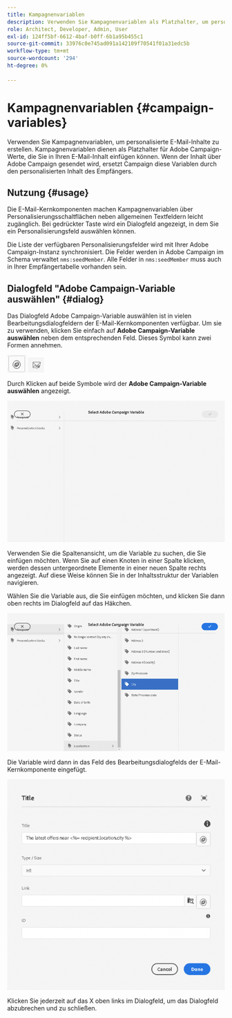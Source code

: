 ```yaml
---
title: Kampagnenvariablen
description: Verwenden Sie Kampagnenvariablen als Platzhalter, um personalisierte E-Mail-Inhalte zu erstellen.
role: Architect, Developer, Admin, User
exl-id: 124ff5bf-6612-4baf-b0ff-6b1a95b455c1
source-git-commit: 33976c0e745ad091a142109f70541f01a31edc5b
workflow-type: tm+mt
source-wordcount: '294'
ht-degree: 0%

---
```



# Kampagnenvariablen {#campaign-variables}

Verwenden Sie Kampagnenvariablen, um personalisierte E-Mail-Inhalte zu erstellen. Kampagnenvariablen dienen als Platzhalter für Adobe Campaign-Werte, die Sie in Ihren E-Mail-Inhalt einfügen können. Wenn der Inhalt über Adobe Campaign gesendet wird, ersetzt Campaign diese Variablen durch den personalisierten Inhalt des Empfängers.

## Nutzung {#usage}

Die E-Mail-Kernkomponenten machen Kampagnenvariablen über Personalisierungsschaltflächen neben allgemeinen Textfeldern leicht zugänglich. Bei gedrückter Taste wird ein Dialogfeld angezeigt, in dem Sie ein Personalisierungsfeld auswählen können.

Die Liste der verfügbaren Personalisierungsfelder wird mit Ihrer Adobe Campaign-Instanz synchronisiert. Die Felder werden in Adobe Campaign im Schema verwaltet `nms:seedMember`. Alle Felder in `nms:seedMember` muss auch in Ihrer Empfängertabelle vorhanden sein.

## Dialogfeld &quot;Adobe Campaign-Variable auswählen&quot; {#dialog}

Das Dialogfeld Adobe Campaign-Variable auswählen ist in vielen Bearbeitungsdialogfeldern der E-Mail-Kernkomponenten verfügbar. Um sie zu verwenden, klicken Sie einfach auf **Adobe Campaign-Variable auswählen** neben dem entsprechenden Feld. Dieses Symbol kann zwei Formen annehmen.

![Adobe Campaign-Schaltfläche](/help/email/assets/campaign-button.png)
![Symbol Adobe Campaign-Variable auswählen](/help/email/assets/select-adobe-campaign-variable-icon.png)

Durch Klicken auf beide Symbole wird der **Adobe Campaign-Variable auswählen** angezeigt.

![Dialogfeld &quot;Adobe Campaign-Variable auswählen&quot;](assets/select-campaign-variable-dialog.png)

Verwenden Sie die Spaltenansicht, um die Variable zu suchen, die Sie einfügen möchten. Wenn Sie auf einen Knoten in einer Spalte klicken, werden dessen untergeordnete Elemente in einer neuen Spalte rechts angezeigt. Auf diese Weise können Sie in der Inhaltsstruktur der Variablen navigieren.

Wählen Sie die Variable aus, die Sie einfügen möchten, und klicken Sie dann oben rechts im Dialogfeld auf das Häkchen.

![Adobe Campaign-Variable ausgewählt](assets/select-campaign-variable-dialog-selected.png)

Die Variable wird dann in das Feld des Bearbeitungsdialogfelds der E-Mail-Kernkomponente eingefügt.

![In das Dialogfeld &quot;Bearbeiten&quot;eingefügte Kampagnenvariable](assets/campaign-variable.png)

Klicken Sie jederzeit auf das X oben links im Dialogfeld, um das Dialogfeld abzubrechen und zu schließen.

